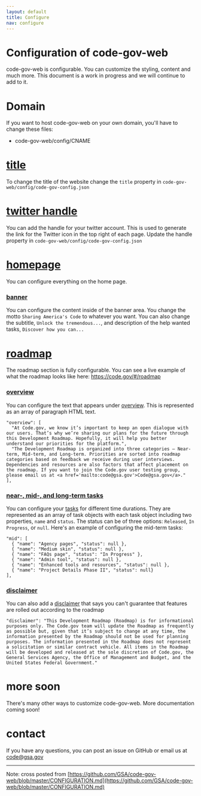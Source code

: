 ```yaml
---
layout: default
title: Configure
nav: configure
---
```



# Configuration of code-gov-web
code-gov-web is configurable.  You can customize the styling, content and much more.  This document is a work in progress and we will continue to add to it.

# Domain
If you want to host code-gov-web on your own domain, you'll have to change these files:
  - code-gov-web/config/CNAME

# [title](https://github.com/GSA/code-gov-web/blob/master/config/code-gov-config.json#L2)
To change the title of the website change the `title` property in `code-gov-web/config/code-gov-config.json`

# [twitter handle](https://github.com/GSA/code-gov-web/blob/master/config/code-gov-config.json#L9)
You can add the handle for your twitter account.  This is used to generate the link for the Twitter icon in the top right of each page.  Update the handle property in `code-gov-web/config/code-gov-config.json`

# [homepage](https://github.com/GSA/code-gov-web/blob/master/config/code-gov-config.json#L12)
You can configure everything on the home page.

### [banner](https://github.com/GSA/code-gov-web/blob/master/config/code-gov-config.json#L13)
You can configure the content inside of the banner area.  You change the motto `Sharing America's Code` to whatever you want.  You can also change the subtitle, `Unlock the tremendous...`, and description of the help wanted tasks, `Discover how you can...`

# [roadmap](https://github.com/GSA/code-gov-web/blob/master/config/code-gov-config.json#L108)
The roadmap section is fully configurable.  You can see a live example of what the roadmap looks like here: https://code.gov/#/roadmap

### [overview](https://github.com/GSA/code-gov-web/blob/master/config/code-gov-config.json#L109)
You can configure the text that appears under [overview](https://github.com/GSA/code-gov-web/blob/master/config/code-gov-config.json#L109).  This is represented as an array of paragraph HTML text.
```
"overview": [
  "At Code.gov, we know it’s important to keep an open dialogue with our users. That’s why we’re sharing our plans for the future through this Development Roadmap. Hopefully, it will help you better understand our priorities for the platform.",
  "The Development Roadmap is organized into three categories – Near-term, Mid-term, and Long-term. Priorities are sorted into roadmap categories based on feedback we receive during user interviews. Dependencies and resources are also factors that affect placement on the roadmap. If you want to join the Code.gov user testing group, please email us at <a href='mailto:code@gsa.gov'>Code@gsa.gov</a>."
],
```
### [near-, mid-, and long-term tasks]((https://github.com/GSA/code-gov-web/blob/master/config/code-gov-config.json#L113) )
You can configure your [tasks](https://github.com/GSA/code-gov-web/blob/master/config/code-gov-config.json#L113) for different time durations.  They are represented as an array of task objects with each task object including two properties, `name` and `status`.  The status can be of three options: `Released`, `In Progress`, or `null`.  Here's an example of configuring the mid-term tasks:
```
"mid": [
  { "name": "Agency pages", "status": null },
  { "name": "Medium skin", "status": null },
  { "name": "FAQs page", "status": "In Progress" },
  { "name": "Admin tool", "status": null },
  { "name": "Enhanced tools and resources", "status": null },
  { "name": "Project Details Phase II", "status": null}
],
```

### [disclaimer](https://github.com/GSA/code-gov-web/blob/master/config/code-gov-config.json#L134)
You can also add a [disclaimer](https://github.com/GSA/code-gov-web/blob/master/config/code-gov-config.json#L134) that says you can't guarantee that features are rolled out according to the roadmap
```
"disclaimer": "This Development Roadmap (Roadmap) is for informational purposes only. The Code.gov team will update the Roadmap as frequently as possible but, given that it’s subject to change at any time, the information presented by the Roadmap should not be used for planning purposes. The information presented in the Roadmap does not represent a solicitation or similar contract vehicle. All items in the Roadmap will be developed and released at the sole discretion of Code.gov, the General Services Agency, the Office of Management and Budget, and the United States Federal Government."
```


# more soon
There's many other ways to customize code-gov-web.  More documentation coming soon!

# contact
If you have any questions, you can post an issue on GitHub or email us at code@gsa.gov


--- 
Note: cross posted from [https://github.com/GSA/code-gov-web/blob/master/CONFIGURATION.md](https://github.com/GSA/code-gov-web/blob/master/CONFIGURATION.md)
